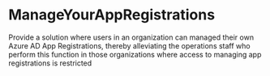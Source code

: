 # ManageYourAppRegistrations
Provide a solution where users in an organization can managed their own Azure AD App Registrations, thereby alleviating the operations staff who perform this function in those organizations where access to managing app registrations is restricted
